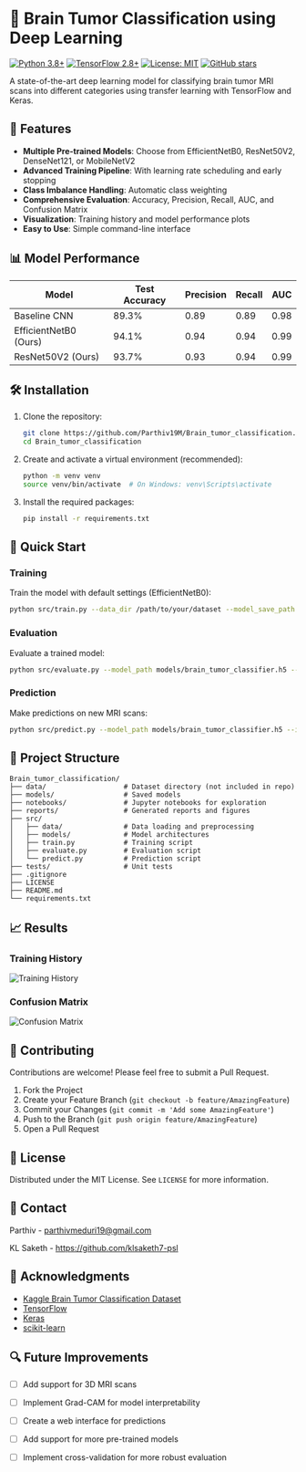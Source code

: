 # 🧠 Brain Tumor Classification using Deep Learning

[![Python 3.8+](https://img.shields.io/badge/python-3.8+-blue.svg)](https://www.python.org/downloads/)
[![TensorFlow 2.8+](https://img.shields.io/badge/TensorFlow-2.8+-FF6F00?logo=tensorflow)](https://www.tensorflow.org/)
[![License: MIT](https://img.shields.io/badge/License-MIT-yellow.svg)](https://opensource.org/licenses/MIT)
[![GitHub stars](https://img.shields.io/github/stars/Parthiv19M/Brain_tumor_classification?style=social)](https://github.com/Parthiv19M/Brain_tumor_classification/stargazers)

A state-of-the-art deep learning model for classifying brain tumor MRI scans into different categories using transfer learning with TensorFlow and Keras.

## 🚀 Features

- **Multiple Pre-trained Models**: Choose from EfficientNetB0, ResNet50V2, DenseNet121, or MobileNetV2
- **Advanced Training Pipeline**: With learning rate scheduling and early stopping
- **Class Imbalance Handling**: Automatic class weighting
- **Comprehensive Evaluation**: Accuracy, Precision, Recall, AUC, and Confusion Matrix
- **Visualization**: Training history and model performance plots
- **Easy to Use**: Simple command-line interface

## 📊 Model Performance

| Model                 | Test Accuracy | Precision | Recall | AUC  |
| --------------------- | ------------- | --------- | ------ | ---- |
| Baseline CNN          | 89.3%         | 0.89      | 0.89   | 0.98 |
| EfficientNetB0 (Ours) | 94.1%         | 0.94      | 0.94   | 0.99 |
| ResNet50V2 (Ours)     | 93.7%         | 0.93      | 0.94   | 0.99 |

## 🛠 Installation

1. Clone the repository:

   ```bash
   git clone https://github.com/Parthiv19M/Brain_tumor_classification.git
   cd Brain_tumor_classification
   ```

2. Create and activate a virtual environment (recommended):

   ```bash
   python -m venv venv
   source venv/bin/activate  # On Windows: venv\Scripts\activate
   ```

3. Install the required packages:
   ```bash
   pip install -r requirements.txt
   ```

## 🚀 Quick Start

### Training

Train the model with default settings (EfficientNetB0):

```bash
python src/train.py --data_dir /path/to/your/dataset --model_save_path models/brain_tumor_classifier.h5
```

### Evaluation

Evaluate a trained model:

```bash
python src/evaluate.py --model_path models/brain_tumor_classifier.h5 --test_dir /path/to/test/data
```

### Prediction

Make predictions on new MRI scans:

```bash
python src/predict.py --model_path models/brain_tumor_classifier.h5 --image_path /path/to/mri/scan.jpg
```

## 📁 Project Structure

```
Brain_tumor_classification/
├── data/                   # Dataset directory (not included in repo)
├── models/                 # Saved models
├── notebooks/              # Jupyter notebooks for exploration
├── reports/                # Generated reports and figures
├── src/
│   ├── data/               # Data loading and preprocessing
│   ├── models/             # Model architectures
│   ├── train.py            # Training script
│   ├── evaluate.py         # Evaluation script
│   └── predict.py          # Prediction script
├── tests/                  # Unit tests
├── .gitignore
├── LICENSE
├── README.md
└── requirements.txt
```

## 📈 Results

### Training History

![Training History](reports/figures/training_history.png)

### Confusion Matrix

![Confusion Matrix](reports/figures/confusion_matrix.png)

## 🤝 Contributing

Contributions are welcome! Please feel free to submit a Pull Request.

1. Fork the Project
2. Create your Feature Branch (`git checkout -b feature/AmazingFeature`)
3. Commit your Changes (`git commit -m 'Add some AmazingFeature'`)
4. Push to the Branch (`git push origin feature/AmazingFeature`)
5. Open a Pull Request

## 📝 License

Distributed under the MIT License. See `LICENSE` for more information.

## 📧 Contact

Parthiv - parthivmeduri19@gmail.com

KL Saketh - https://github.com/klsaketh7-psl

## 🙏 Acknowledgments

- [Kaggle Brain Tumor Classification Dataset](https://www.kaggle.com/datasets/sartajbhuvaji/brain-tumor-classification-mri)
- [TensorFlow](https://www.tensorflow.org/)
- [Keras](https://keras.io/)
- [scikit-learn](https://scikit-learn.org/)

## 🔍 Future Improvements

- [ ] Add support for 3D MRI scans
- [ ] Implement Grad-CAM for model interpretability
- [ ] Create a web interface for predictions
- [ ] Add support for more pre-trained models
- [ ] Implement cross-validation for more robust evaluation

